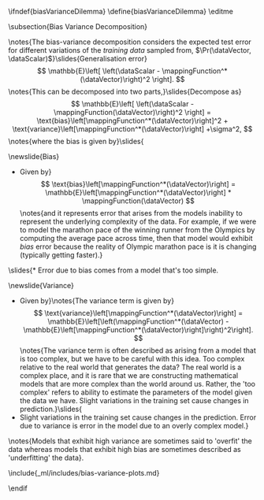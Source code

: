 \ifndef{biasVarianceDilemma}
\define{biasVarianceDilemma}
\editme

\subsection{Bias Variance Decomposition}

\notes{The bias-variance decomposition considers the expected test error for different variations of the *training data* sampled from, $\Pr(\dataVector, \dataScalar)$}\slides{Generalisation error}
$$
\mathbb{E}\left[ \left(\dataScalar - \mappingFunction^*(\dataVector)\right)^2 \right].
$$
\notes{This can be decomposed into two parts,}\slides{Decompose as}
$$
\mathbb{E}\left[ \left(\dataScalar - \mappingFunction(\dataVector)\right)^2 \right] = \text{bias}\left[\mappingFunction^*(\dataVector)\right]^2 + \text{variance}\left[\mappingFunction^*(\dataVector)\right] +\sigma^2,
$$
\notes{where the bias is given by}\slides{

\newslide{Bias}

* Given by}
  $$
  \text{bias}\left[\mappingFunction^*(\dataVector)\right] =
\mathbb{E}\left[\mappingFunction^*(\dataVector)\right] * \mappingFunction(\dataVector)
$$
\notes{and it represents error that arises from the models inability to represent the underlying complexity of the data. For example, if we were to model the marathon pace of the winning runner from the Olympics by computing the average pace across time, then that model would exhibit *bias* error because the reality of Olympic marathon pace is it is changing (typically getting faster).}

\slides{* Error due to bias comes from a model that's too simple.

\newslide{Variance}

* Given by}\notes{The variance term is given by}
  $$
  \text{variance}\left[\mappingFunction^*(\dataVector)\right] = \mathbb{E}\left[\left(\mappingFunction^*(\dataVector) - \mathbb{E}\left[\mappingFunction^*(\dataVector)\right]\right)^2\right].
  $$
\notes{The variance term is often described as arising from a model that is too complex, but we have to be careful with this idea. Too complex relative to the real world that generates the data? The real world is a complex place, and it is rare that we are constructing mathematical models that are more complex than the world around us. Rather, the 'too complex' refers to ability to estimate the parameters of the model given the data we have. Slight variations in the training set cause changes in prediction.}\slides{
* Slight variations in the training set cause changes in the prediction. Error due to variance is error in the model due to an overly complex model.}

\notes{Models that exhibit high variance are sometimes said to 'overfit' the data whereas models that exhibit high bias are sometimes described as 'underfitting' the data}.

\include{_ml/includes/bias-variance-plots.md}

\endif
